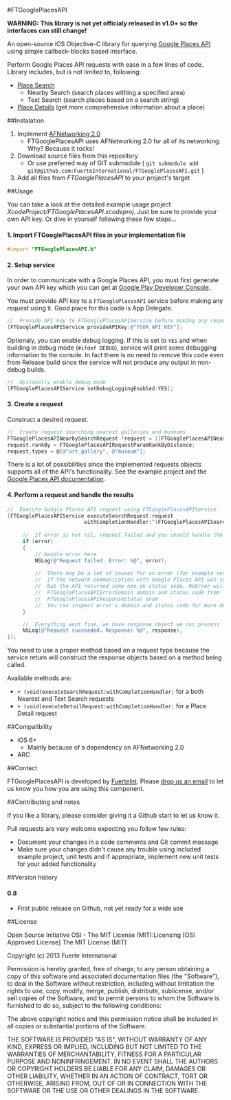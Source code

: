 #FTGooglePlacesAPI

**WARNING: This library is not yet officialy released in v1.0+ so the interfaces can still change!**

An open-source iOS Objective-C library for querying [Google Places API][1] using simple callback-blocks based interface.

Perform Google Places API requests with ease in a few lines of code. Library includes, but is not limited to, following:

 - [Place Search][2]
     - Nearby Search (search places withing a specified area)
     - Text Search (search places based on a search string)
 - [Place Details][3] (get more comprehensive information about a place)

##Instalation
 
 1. Implement [AFNetworking 2.0][4]
    - FTGooglePlacesAPI uses AFNetworking 2.0 for all of its networking. Why? Because it rocks!
 2. Download source files from this repository
    - Or use preferred way of GIT submodule ( `git submodule add git@github.com:FuerteInternational/FTGooglePlacesAPI.git` )
 3. Add all files from *FTGooglePlacesAPI* to your project's target

##Usage

You can take a look at the detailed example usage project *XcodeProject/FTGooglePlacesAPI.xcodeproj*. Just be sure to provide your own API key. Or dive in yourself following these few steps...

#### 1. Import FTGooglePlacesAPI files in your implementation file
```objective-c
#import "FTGooglePlacesAPI.h"
```

#### 2. Setup service

In order to communicate with a Google Places API, you must first generate your own API key which you can get at [Google Play Developer Console][5].

You must provide API key to a `FTGooglePlacesAPI` service before making any request using it. Good place for this code is App Delegate.

```objective-c
//  Provide API key to FTGooglePlacesAPIService before making any requests
[FTGooglePlacesAPIService provideAPIKey:@"YOUR_API_KEY"];
```

Optionaly, you can enable debug logging. If this is set to `YES` and when building in debug mode (`#ifdef DEBUG`), service will print some debugging information to the console. In fact there is no need to remove this code even from Release build since the service will not produce any output in non-debug builds.

```objective-c
//  Optionally enable debug mode
[FTGooglePlacesAPIService setDebugLoggingEnabled:YES];
```

#### 3. Create a request

Construct a desired request.

```objective-c
//  Create request searching nearest galleries and museums
FTGooglePlacesAPINearbySearchRequest *request = [[FTGooglePlacesAPINearbySearchRequest alloc] initWithLocationCoordinate:self.locationCoordinate];
request.rankBy = FTGooglePlacesAPIRequestParamRankByDistance;
request.types = @[@"art_gallery", @"museum"];
```

There is a lot of possibilities since the implemented requests objects supports all of the API's functionality. See the example project and the [Google Places API documentation][6].

#### 4. Perform a request and handle the results

```objective-c
//  Execute Google Places API request using FTGooglePlacesAPIService
[FTGooglePlacesAPIService executeSearchRequest:request
                         withCompletionHandler:^(FTGooglePlacesAPISearchResponse *response, NSError *error) {
                             
     //  If error is not nil, request failed and you should handle the error
     if (error)
     {
         // Handle error here
         NSLog(@"Request failed. Error: %@", error);
         
         //  There may be a lot of causes for an error (for example networking error).
         //  If the network communication with Google Places API was successfull,
         //  but the API returned some non-ok status code, NSError will have
         //  FTGooglePlacesAPIErrorDomain domain and status code from
         //  FTGooglePlacesAPIResponseStatus enum
         //  You can inspect error's domain and status code for more detailed info
     }

     //  Everything went fine, we have response object we can process
     NSLog(@"Request succeeded. Response: %@", response);
}];
```

You need to use a proper method based on a request type because the service return will construct the response objects based on a method being called.

Available methods are:

 - `+ (void)executeSearchRequest:withCompletionHandler:` for a both Nearest and Text Search requests
 - `+ (void)executeDetailRequest:withCompletionHandler:` for a Place Detail request

##Compatibility

 - iOS 6+
    - Mainly because of a dependency on AFNetworking 2.0
 - ARC

##Contact

FTGooglePlacesAPI is developed by [FuerteInt](http://fuerteint.com). Please [drop us an email](mailto:open-source@fuerteint.com) to let us know you how you are using this component.

##Contributing and notes

If you like a library, please consider giving it a Github start to let us know it.

Pull requests are very welcome expecting you follow few rules:

 - Document your changes in a code comments and Git commit message
 - Make sure your changes didn't cause any trouble using included example project, unit tests and if appropriate, implement new unit tests for your added functionality

##Version history

#### 0.8
 - First public release on Github, not yet ready for a wide use

##License

Open Source Initiative OSI - The MIT License (MIT):Licensing [OSI Approved License] The MIT License (MIT)

Copyright (c) 2013 Fuerte International

Permission is hereby granted, free of charge, to any person obtaining a copy of this software and associated documentation files (the "Software"), to deal in the Software without restriction, including without limitation the rights to use, copy, modify, merge, publish, distribute, sublicense, and/or sell copies of the Software, and to permit persons to whom the Software is furnished to do so, subject to the following conditions:

The above copyright notice and this permission notice shall be included in all copies or substantial portions of the Software.

THE SOFTWARE IS PROVIDED "AS IS", WITHOUT WARRANTY OF ANY KIND, EXPRESS OR IMPLIED, INCLUDING BUT NOT LIMITED TO THE WARRANTIES OF MERCHANTABILITY, FITNESS FOR A PARTICULAR PURPOSE AND NONINFRINGEMENT. IN NO EVENT SHALL THE AUTHORS OR COPYRIGHT HOLDERS BE LIABLE FOR ANY CLAIM, DAMAGES OR OTHER LIABILITY, WHETHER IN AN ACTION OF CONTRACT, TORT OR OTHERWISE, ARISING FROM, OUT OF OR IN CONNECTION WITH THE SOFTWARE OR THE USE OR OTHER DEALINGS IN THE SOFTWARE.


  [1]: https://developers.google.com/places/documentation/
  [2]: https://developers.google.com/places/documentation/search
  [3]: https://developers.google.com/places/documentation/details
  [4]: https://github.com/AFNetworking/AFNetworking
  [5]: https://code.google.com/apis/console
  [6]: https://developers.google.com/places/documentation
